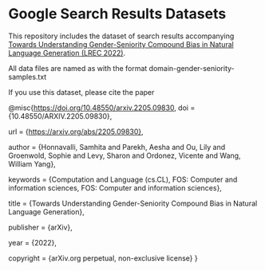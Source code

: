 # Google Search Results Datasets 


This repository includes the dataset of search results accompanying [Towards Understanding Gender-Seniority Compound Bias in Natural Language Generation (LREC 2022)](https://arxiv.org/abs/2205.09830?fbclid=IwAR3ODiX6GWav3gSSow5jsK-vcH-xZqJAIKms2sWCeXv_3gn-_KV77XSP6lQ). 

All data files are named as with the format domain-gender-seniority-samples.txt

If you use this dataset, please cite the paper

@misc{https://doi.org/10.48550/arxiv.2205.09830,
  doi = {10.48550/ARXIV.2205.09830},
  
  url = {https://arxiv.org/abs/2205.09830},
  
  author = {Honnavalli, Samhita and Parekh, Aesha and Ou, Lily and Groenwold, Sophie and Levy, Sharon and Ordonez, Vicente and Wang, William Yang},
  
  keywords = {Computation and Language (cs.CL), FOS: Computer and information sciences, FOS: Computer and information sciences},
  
  title = {Towards Understanding Gender-Seniority Compound Bias in Natural Language Generation},
  
  publisher = {arXiv},
  
  year = {2022},
  
  copyright = {arXiv.org perpetual, non-exclusive license}
}
